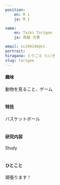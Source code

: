 ```yaml
---
position:
    en: M 1
    ja: M 1

name:
    en: Taiki Torigoe
    ja: 鳥越 大貴

email: sc24914b@st.
portrait: 
hiragana: とりごえ たいき
slug: torigoe
---
```


#### 趣味
動物を見ること、ゲーム
<br><br>

#### 特技
バスケットボール
<br><br>

#### 研究内容
Study
<br><br>

#### ひとこと
頑張ります！
<br><br>
